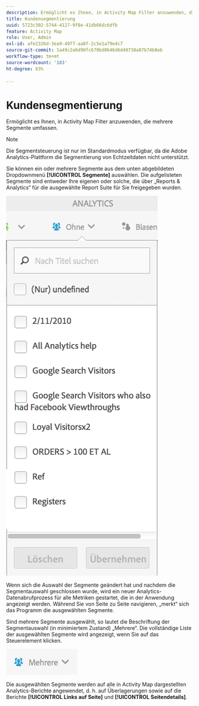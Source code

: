 ```yaml
---
description: Ermöglicht es Ihnen, in Activity Map Filter anzuwenden, die mehrere Segmente umfassen.
title: Kundensegmentierung
uuid: 5723c302-5744-4127-9f8e-41db66dc6dfb
feature: Activity Map
role: User, Admin
exl-id: afe2326d-3ea9-4977-aa8f-2c5e1a79e4c7
source-git-commit: 1a49c2a6d90fc670bd0646d6d40738a87b74b8eb
workflow-type: tm+mt
source-wordcount: '183'
ht-degree: 83%

---
```


# Kundensegmentierung

Ermöglicht es Ihnen, in Activity Map Filter anzuwenden, die mehrere Segmente umfassen.

>[!NOTE]
>
>Die Segmentsteuerung ist nur im Standardmodus verfügbar, da die Adobe Analytics-Plattform die Segmentierung von Echtzeitdaten nicht unterstützt.

Sie können ein oder mehrere Segmente aus dem unten abgebildeten Dropdownmenü **[!UICONTROL Segmente]** auswählen. Die aufgelisteten Segmente sind entweder Ihre eigenen oder solche, die über „Reports &amp; Analytics“ für die ausgewählte Report Suite für Sie freigegeben wurden.

![](assets/segments.png)

Wenn sich die Auswahl der Segmente geändert hat und nachdem die Segmentauswahl geschlossen wurde, wird ein neuer Analytics-Datenabrufprozess für alle Metriken gestartet, die in der Anwendung angezeigt werden. Während Sie von Seite zu Seite navigieren, „merkt“ sich das Programm die ausgewählten Segmente.

Sind mehrere Segmente ausgewählt, so lautet die Beschriftung der Segmentauswahl (in minimiertem Zustand) „Mehrere“. Die vollständige Liste der ausgewählten Segmente wird angezeigt, wenn Sie auf das Steuerelement klicken.

![](assets/two_segments.png)

Die ausgewählten Segmente werden auf alle in Activity Map dargestellten Analytics-Berichte angewendet, d. h. auf Überlagerungen sowie auf die Berichte **[!UICONTROL Links auf Seite]** und **[!UICONTROL Seitendetails]**.
